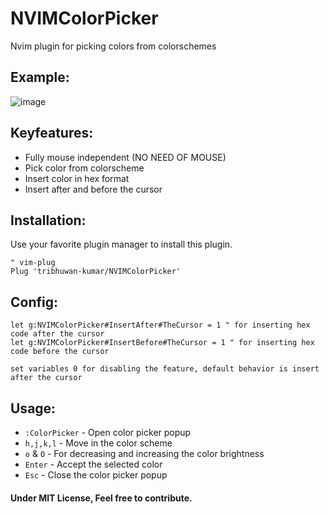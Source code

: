 # NVIMColorPicker
Nvim plugin for picking colors from colorschemes

## Example:
![image](https://github.com/tribhuwan-kumar/NVIMColorPicker/assets/118052427/9a026686-d06b-43a6-a372-b21dbf544b21)

## Keyfeatures:
- Fully mouse independent (NO NEED OF MOUSE)
- Pick color from colorscheme
- Insert color in hex format
- Insert after and before the cursor

## Installation:
Use your favorite plugin manager to install this plugin.
```vim
" vim-plug
Plug 'tribhuwan-kumar/NVIMColorPicker'
```

## Config:
```vim
let g:NVIMColorPicker#InsertAfter#TheCursor = 1 " for inserting hex code after the cursor
let g:NVIMColorPicker#InsertBefore#TheCursor = 1 " for inserting hex code before the cursor
```
`set variables 0 for disabling the feature, default behavior is insert after the cursor`

## Usage:
- `:ColorPicker` - Open color picker popup
- `h,j,k,l` - Move in the color scheme
- `o` & `O` - For decreasing and increasing the color brightness
- `Enter` - Accept the selected color
- `Esc` - Close the color picker popup


#### Under MIT License, Feel free to contribute.

